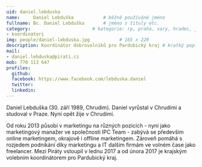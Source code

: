 ```yaml
---
uid: daniel.lebduska
name:     Daniel Lebduška      		# běžně používáné jméno
fullname: Bc. Daniel Lebduška		# jméno s tituly etc.
category:                 		# kategorie: rp, praha, vary, hradec, jmk, senat
- koordinatori
img: people/daniel-lebduska.jpg           # 165 x 220
description: Koordinátor dobrovolníků pro Pardubický kraj # kratký popis, max 160 znaků
mail:
- daniel.lebduska@pirati.cz
mob: 770 113 647
profiles:
  github:
  facebook: https://www.facebook.com/lebduska.daniel
  twitter:
  linkedin:
---
```


Daniel Lebduška (30. září 1989, Chrudim). Daniel vyrůstal v Chrudimi a studoval v Praze. Nyní opět žije v Chrudimi.

Od roku 2013 působí v marketingu na různých pozicích - nyní jako marketingový manažer ve společnosti IPC Team - zabývá se především online marketingem, okrajově i offline marketingem. Zároveň pomáhá s rozjedem podnikání díky marketingu a IT dalším firmám ve volném čase jako freelancer. Mezi Piráty vstoupil v lednu 2017 a od února 2017 je krajským volebním koordinátorem pro Pardubický kraj.
